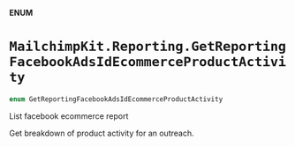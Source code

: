 **ENUM**

# `MailchimpKit.Reporting.GetReportingFacebookAdsIdEcommerceProductActivity`

```swift
enum GetReportingFacebookAdsIdEcommerceProductActivity
```

List facebook ecommerce report

Get breakdown of product activity for an outreach.
